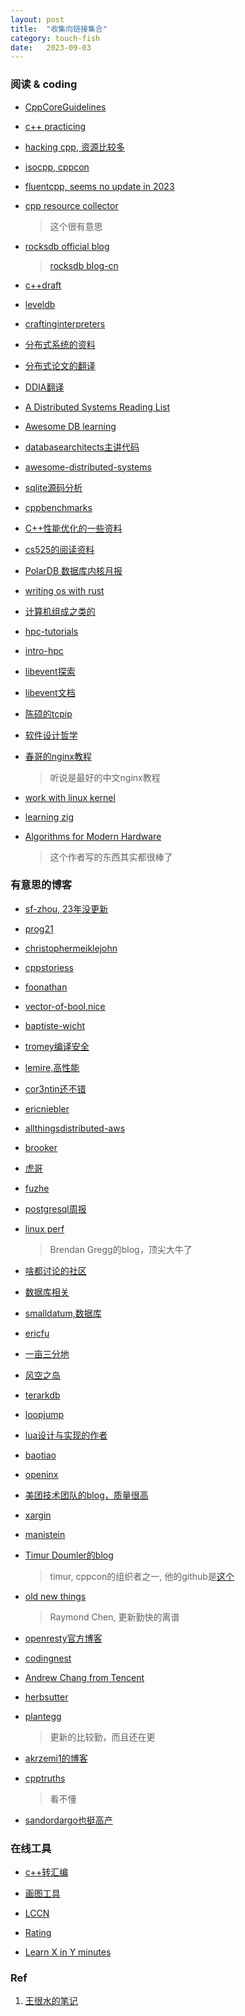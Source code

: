```yaml
---
layout: post
title:  "收集向链接集合"
category: touch-fish
date:   2023-09-03
---
```

### 阅读 & coding

+ [CppCoreGuidelines](https://isocpp.github.io/CppCoreGuidelines/)

+ [c++ practicing](https://github.com/practical-tutorials/project-based-learning#cc)

+ [hacking cpp, 资源比较多](https://hackingcpp.com/)

+ [isocpp, cppcon](https://isocpp.org/blog)

+ [fluentcpp, seems no update in 2023](https://www.fluentcpp.com/)

+ [cpp resource collector](https://github.com/MattPD/cpplinks)
  > 这个很有意思

+ [rocksdb official blog](https://rocksdb.org/blog/)
  > [rocksdb blog-cn](https://wanghenshui.github.io/rocksdb-doc-cn/)

+ [c++draft](https://eel.is/c++draft/)

+ [leveldb](https://dirtysalt.github.io/html/leveldb.html)

+ [craftinginterpreters](http://craftinginterpreters.com/contents.html)

+ [分布式系统的资料](https://github.com/ty4z2008/Qix/blob/master/ds.md)

+ [分布式论文的翻译](https://iswade.github.io/02_distributed_system_papers/)

+ [DDIA翻译](https://vonng.gitbooks.io/ddia-cn/content/ch1.html)

+ [A Distributed Systems Reading List](http://dancres.github.io/Pages/)

+ [Awesome DB learning](https://github.com/pingcap/awesome-database-learning)

+ [databasearchitects主讲代码](https://databasearchitects.blogspot.com/)

+ [awesome-distributed-systems](https://github.com/zhenlohuang/awesome-distributed-systems)

+ [sqlite源码分析](https://huili.github.io/)

+ [cppbenchmarks](https://cppbenchmarks.wordpress.com/)

+ [C++性能优化的一些资料](https://github.com/fenbf/AwesomePerfCpp)

+ [cs525的阅读资料](https://docs.google.com/document/d/1gWQ_Uk60zIH6PvP1P4NYzz4TvrKWGCnltySBxwkradM/edit#heading=h.k6znr7t8urvp)

+ [PolarDB 数据库内核月报](http://mysql.taobao.org/monthly/)

+ [writing os with rust](https://os.phil-opp.com/zh-CN/?continueFlag=a8d527efd3a093cc6ea538764e0296fc)

+ [计算机组成之类的](https://bob.cs.sonoma.edu/IntroCompOrg-x64/bookli1.html#x2-2000)

+ [hpc-tutorials](https://hpc-tutorials.llnl.gov/)

+ [intro-hpc](https://hpc.llnl.gov/documentation/tutorials/introduction-parallel-computing-tutorial)

+ [libevent探索](http://manistein.club/post/server/libevent/%E6%8E%A2%E7%B4%A2libevent%E5%86%85%E9%83%A8%E6%9C%BA%E5%88%B6/)

+ [libevent文档](https://libevent.org/libevent-book/)

+ [陈硕的tcpip](http://chenshuo.com/tcpip-study/)

+ [软件设计哲学](https://www.bookstack.cn/read/A-Philosophy-of-Software-Design-zh/README.md)

+ [春哥的nginx教程](http://openresty.org/download/agentzh-nginx-tutorials-zhcn.html)
  > 听说是最好的中文nginx教程

+ [work with linux kernel](https://www.kernel.org/doc/html/v4.10/process/howto.html)

+ [learning zig](https://zigcc.github.io/learning-zig/index.html)

+ [Algorithms for Modern Hardware](https://en.algorithmica.org/hpc/)
  > 这个作者写的东西其实都很棒了

### 有意思的博客

+ [sf-zhou, 23年没更新](https://sf-zhou.github.io/)

+ [prog21](https://prog21.dadgum.com/)

+ [christophermeiklejohn](https://christophermeiklejohn.com/)

+ [cppstoriess](https://www.cppstories.com/p/archive/)

+ [foonathan](https://www.foonathan.net/)

+ [vector-of-bool,nice](https://vector-of-bool.github.io/)

+ [baptiste-wicht](https://baptiste-wicht.com/)

+ [tromey编译安全](https://tromey.com/blog/)

+ [lemire,高性能](https://lemire.me/blog/)

+ [cor3ntin还不错](https://cor3ntin.github.io/)

+ [ericniebler](https://ericniebler.com/)

+ [allthingsdistributed-aws](https://www.allthingsdistributed.com/)

+ [brooker](https://brooker.co.za/blog/)

+ [虎哥](https://bohutang.me/)

+ [fuzhe](https://fuzhe1989.github.io/)

+ [postgresql周报](https://grantzhou.github.io/)

+ [linux perf](https://www.brendangregg.com/blog/)
  > Brendan Gregg的blog，顶尖大牛了

+ [啥都讨论的社区](https://lobste.rs/)

+ [数据库相关](http://databasearchitects.blogspot.com/)

+ [smalldatum,数据库](http://smalldatum.blogspot.com/)

+ [ericfu](https://ericfu.me/)

+ [一亩三分地](https://blog.k3fu.xyz/)

+ [风空之岛](https://blog.mwish.me/)

+ [terarkdb](https://nark.cc/)

+ [loopjump](http://loopjump.com/)

+ [lua设计与实现的作者](https://www.codedump.info/)

+ [baotiao](http://baotiao.github.io/)

+ [openinx](https://openinx.github.io/)

+ [美团技术团队的blog，质量很高](https://tech.meituan.com/)

+ [xargin](https://xargin.com/)

+ [manistein](http://manistein.club/)

+ [Timur Doumler的blog](https://timur.audio/)
  > timur, cppcon的组织者之一, 他的github是[这个](https://github.com/timuraudio)

+ [old new things](https://devblogs.microsoft.com/oldnewthing/)
  > Raymond Chen, 更新勤快的离谱

+ [openresty官方博客](https://blog.openresty.com.cn/cn/)

+ [codingnest](https://codingnest.com/)

+ [Andrew Chang from Tencent](https://segmentfault.com/blog/amc)

+ [herbsutter](https://herbsutter.com/)

+ [plantegg](https://plantegg.github.io/)
  > 更新的比较勤，而且还在更

+ [akrzemi1的博客](https://akrzemi1.wordpress.com/)

+ [cpptruths](http://cpptruths.blogspot.com/)
  > 看不懂

+ [sandordargo也挺高产](https://www.sandordargo.com/archives/)

### 在线工具

+ [c++转汇编](https://godbolt.org/)

+ [画图工具](https://excalidraw.com/)

+ [LCCN](https://lccn.lbao.site/biweekly-contest-91/1)

+ [Rating](https://zerotrac.github.io/leetcode_problem_rating/#/)

+ [Learn X in Y minutes](https://learnxinyminutes.com)

### Ref

1. [王很水的笔记](https://wanghenshui.github.io/recommend.html)
